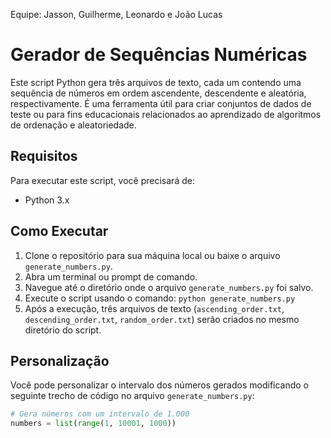 Equipe: Jasson, Guilherme, Leonardo e João Lucas

# Gerador de Sequências Numéricas

Este script Python gera três arquivos de texto, cada um contendo uma sequência de números em ordem ascendente, descendente e aleatória, respectivamente. É uma ferramenta útil para criar conjuntos de dados de teste ou para fins educacionais relacionados ao aprendizado de algoritmos de ordenação e aleatoriedade.

## Requisitos

Para executar este script, você precisará de:

- Python 3.x

## Como Executar

1. Clone o repositório para sua máquina local ou baixe o arquivo `generate_numbers.py`.
2. Abra um terminal ou prompt de comando.
3. Navegue até o diretório onde o arquivo `generate_numbers.py` foi salvo.
4. Execute o script usando o comando: `python generate_numbers.py`
5. Após a execução, três arquivos de texto (`ascending_order.txt`, `descending_order.txt`, `random_order.txt`) serão criados no mesmo diretório do script.

## Personalização

Você pode personalizar o intervalo dos números gerados modificando o seguinte trecho de código no arquivo `generate_numbers.py`:

```python
# Gera números com um intervalo de 1.000
numbers = list(range(1, 10001, 1000))
